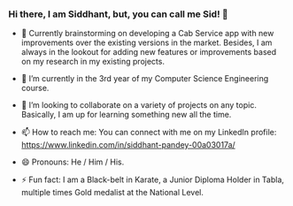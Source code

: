 ### Hi there, I am Siddhant, but, you can call me Sid! 👋


- 🔭 Currently brainstorming on developing a Cab Service app with new improvements over the existing versions in the market. Besides, I am always in the lookout for adding new features or improvements based on my research in my existing projects.

- 🌱 I’m currently in the 3rd year of my Computer Science Engineering course.

- 👯 I’m looking to collaborate on a variety of projects on any topic. Basically, I am up for learning something new all the time.

- 📫 How to reach me: You can connect with me on my LinkedIn profile: https://www.linkedin.com/in/siddhant-pandey-00a03017a/

- 😄 Pronouns: He / Him / His.

- ⚡ Fun fact: I am a Black-belt in Karate, a Junior Diploma Holder in Tabla, multiple times Gold medalist at the National Level.


